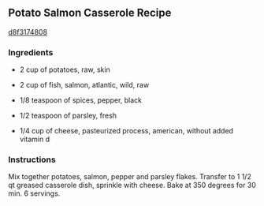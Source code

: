 ## Potato Salmon Casserole Recipe

[d8f3174808](http://cookeatshare.com/recipes/potato-salmon-casserole-33378)

### Ingredients

 - 2 cup of potatoes, raw, skin

 - 2 cup of fish, salmon, atlantic, wild, raw

 - 1/8 teaspoon of spices, pepper, black

 - 1/2 teaspoon of parsley, fresh

 - 1/4 cup of cheese, pasteurized process, american, without added vitamin d

### Instructions

Mix together potatoes, salmon, pepper and parsley flakes. Transfer to 1 1/2 qt greased casserole dish, sprinkle with cheese. Bake at 350 degrees for 30 min. 6 servings.